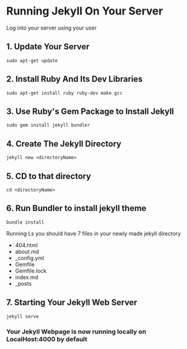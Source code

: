 # Running Jekyll On Your Server
Log into your server using your user

## 1. Update Your Server
```
sudo apt-get update
```

## 2. Install Ruby And Its Dev Libraries
```
sudo apt-get install ruby ruby-dev make gcc
```

## 3. Use Ruby's Gem Package to Install Jekyll
```
sudo gem install jekyll bundler
```

## 4. Create The Jekyll Directory
```
jekyll new <directoryName>
```

## 5. CD to that directory
```
cd <directoryName>
```

## 6. Run Bundler to install jekyll theme
```
bundle install
```

Running Ls you should have 7 files in your newly made jekyll directory
* 404.html
* about.md
* _config.yml
* Gemfile
* Gemfile.lock
* index.md
* _posts

## 7. Starting Your Jekyll Web Server
```
jekyll serve
```
### Your Jekyll Webpage is now running locally on LocalHost:4000 by default 

